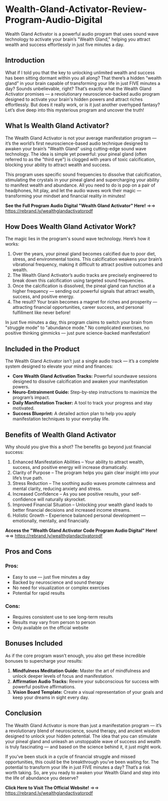 # Wealth-Gland-Activator-Review-Program-Audio-Digital
Wealth Gland Activator is a powerful audio program that uses sound wave technology to activate your brain’s "Wealth Gland," helping you attract wealth and success effortlessly in just five minutes a day.

## Introduction

What if I told you that the key to unlocking unlimited wealth and success has been sitting dormant within you all along? That there’s a hidden “wealth gland” in your brain capable of transforming your life in just FIVE minutes a day? Sounds unbelievable, right? That’s exactly what the Wealth Gland Activator promises — a revolutionary neuroscience-backed audio program designed to activate your brain's hidden powers and attract riches effortlessly. But does it really work, or is it just another overhyped fantasy? Let’s dive deep into this mysterious program and uncover the truth!  

## What Is Wealth Gland Activator?

The Wealth Gland Activator is not your average manifestation program — it’s the world’s first neuroscience-based audio technique designed to awaken your brain’s "Wealth Gland" using cutting-edge sound wave technology. The idea is simple yet powerful: your pineal gland (often referred to as the "third eye") is clogged with years of toxic calcification, blocking your ability to attract wealth and success.  

This program uses specific sound frequencies to dissolve that calcification, stimulating the crystals in your pineal gland and supercharging your ability to manifest wealth and abundance. All you need to do is pop on a pair of headphones, hit play, and let the audio waves work their magic — transforming your mindset and financial reality in minutes!

**See the Full Program Audio Digital "Wealth Gland Activator" Here!** =>=> https://rebrand.ly/wealthglandactivatorpdf

## How Does Wealth Gland Activator Work?

The magic lies in the program's sound wave technology. Here’s how it works:  

1.  Over the years, your pineal gland becomes calcified due to poor diet, stress, and environmental toxins. This calcification weakens your brain’s vibrational frequency, making it difficult to attract positive outcomes and wealth.  
2.  The Wealth Gland Activator’s audio tracks are precisely engineered to break down this calcification using targeted sound frequencies.  
3.  Once the calcification is dissolved, the pineal gland can function at a higher frequency — sending out powerful signals that attract wealth, success, and positive energy.  
4.  The result? Your brain becomes a magnet for riches and prosperity — attracting financial opportunities, career success, and personal fulfillment like never before!  

In just five minutes a day, this program claims to switch your brain from "struggle mode" to "abundance mode." No complicated exercises, no positive thinking gimmicks — just pure science-backed manifestation!

## Included in the Product

The Wealth Gland Activator isn’t just a single audio track — it’s a complete system designed to elevate your mind and finances:  

-  **Core Wealth Gland Activation Tracks:** Powerful soundwave sessions designed to dissolve calcification and awaken your manifestation powers.  
-  **Neuro-Entrainment Guide:** Step-by-step instructions to maximize the program’s impact.  
-  **Daily Manifestation Tracker:** A tool to track your progress and stay motivated.  
-  **Success Blueprint:** A detailed action plan to help you apply manifestation techniques to your everyday life.

## Benefits of Wealth Gland Activator

Why should you give this a shot? The benefits go beyond just financial success:  

1.  Enhanced Manifestation Abilities – Your ability to attract wealth, success, and positive energy will increase dramatically.  
2.  Clarity of Purpose – The program helps you gain clear insight into your life’s true path.  
3.  Stress Reduction – The soothing audio waves promote calmness and mental clarity, reducing anxiety and stress.  
4.  Increased Confidence – As you see positive results, your self-confidence will naturally skyrocket.  
5.  Improved Financial Situation – Unlocking your wealth gland leads to better financial decisions and increased income streams.  
6.  Holistic Growth – Experience balanced personal development — emotionally, mentally, and financially.

**Access the "Wealth Gland Activator Code Program Audio Digital" Here!** =>=> https://rebrand.ly/wealthglandactivatorpdf

## Pros and Cons

### Pros:  
-  Easy to use — just five minutes a day  
-  Backed by neuroscience and sound therapy  
-  No need for visualization or complex exercises  
-  Potential for rapid results  

### Cons:  
-  Requires consistent use to see long-term results  
-  Results may vary from person to person
-  Only available on the official website

## Bonuses Included

As if the core program wasn’t enough, you also get these incredible bonuses to supercharge your results:  

1.  **Mindfulness Meditation Guide:** Master the art of mindfulness and unlock deeper levels of focus and manifestation.  
2.  **Affirmation Audio Tracks:** Rewire your subconscious for success with powerful positive affirmations.  
3.  **Vision Board Template:** Create a visual representation of your goals and keep your dreams in sight every day.

## Conclusion

The Wealth Gland Activator is more than just a manifestation program — it’s a revolutionary blend of neuroscience, sound therapy, and ancient wisdom designed to unlock your hidden potential. The idea that you can stimulate your pineal gland and unleash an unstoppable wave of success and wealth is truly fascinating — and based on the science behind it, it just might work.  

If you’ve been stuck in a cycle of financial struggle and missed opportunities, this could be the breakthrough you’ve been waiting for. The potential to transform your life in just FIVE minutes a day? That’s a risk worth taking. So, are you ready to awaken your Wealth Gland and step into the life of abundance you deserve?

**Click Here to Visit The Official Website!** =>=> https://rebrand.ly/wealthglandactivatorpdf
